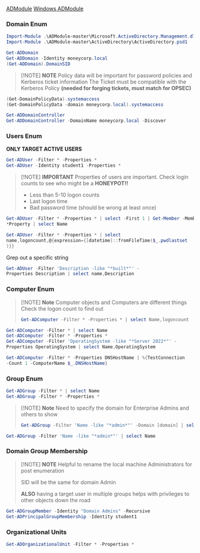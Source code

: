 [ADModule](https://github.com/samratashok/ADModule)
[Windows ADModule](https://learn.microsoft.com/en-us/powershell/module/activedirectory/?view=windowsserver2022-ps)
### Domain Enum
```powershell
Import-Module .\ADModule-master\Microsoft.ActiveDirectory.Management.dll
Import-Module .\ADModule-master\ActiveDirectory\ActiveDirectory.psd1
```

```powershell
Get-ADDomain
Get-ADDomain -Identity moneycorp.local
(Get-ADDomain).DomainSID
```

> [!NOTE] **NOTE**
> Policy data will be important for password policies and Kerberos ticket information
> The Ticket must be compatible with the Kerberos Policy 
> **(needed for forging tickets, must match for OPSEC)**

```powershell
(Get-DomainPolicyData).systemaccess
(Get-DomainPolicyData -domain moneycorp.local).systemaccess
```

```powershell
Get-ADDomainController
Get-ADDomainController -DomainName moneycorp.local -Discover
```

### Users Enum
**ONLY TARGET ACTIVE USERS**

```powershell
Get-ADUser -Filter * -Properties *
Get-ADUser -Identity student1 -Properties *
```

> [!NOTE] **IMPORTANT**
> Properties of users are important. Check login counts to see who might be a **HONEYPOT!!**
> 
> 	- Less than 5-10 logon counts
> 	- Last logon time
> 	-  Bad password time (should be wrong at least once)

```powershell
Get-ADUser -Filter * -Properties * | select -First 1 | Get-Member -MemberType 
*Property | select Name

Get-ADUser -Filter * -Properties * | select
name,logoncount,@{expression={[datetime]::fromFileTime($_.pwdlastset
)}}
```

Grep out a specific string
```powershell
Get-ADUser -Filter 'Description -like "*built*"' -
Properties Description | select name,Description
```

### Computer Enum
> [!NOTE] **Note**
> Computer objects and Computers are different things
> Check the logon count to find out
> ```powershell
> Get-ADComputer -Filter * -Properties * | select Name,logoncount
> ```

```powershell
Get-ADComputer -Filter * | select Name
Get-ADComputer -Filter * -Properties *
Get-ADComputer -Filter 'OperatingSystem -like "*Server 2022*"' -
Properties OperatingSystem | select Name,OperatingSystem

Get-ADComputer -Filter * -Properties DNSHostName | %{TestConnection 
-Count 1 -ComputerName $_.DNSHostName}
```

### Group Enum
```powershell
Get-ADGroup -Filter * | select Name
Get-ADGroup -Filter * -Properties *
```

> [!NOTE] **Note**
> Need to specify the domain for Enterprise Admins and others to show
> ```powershell
> Get-ADGroup -Filter 'Name -like "*admin*"' -Domain [domain] | select Name 
> ```

```powershell
Get-ADGroup -Filter 'Name -like "*admin*"' | select Name 
```

### Domain Group Membership
> [!NOTE] **NOTE**
> Helpful to rename the local machine Administrators for post enumeration
> 
> SID will be the same for domain Admin
> 
> **ALSO** having a target user in multiple groups helps with privileges to other objects down the road

```powershell
Get-ADGroupMember -Identity "Domain Admins" -Recursive 
Get-ADPrincipalGroupMembership -Identity student1
```

### Organizational Units
```powershell
Get-ADOrganizationalUnit -Filter * -Properties *
```